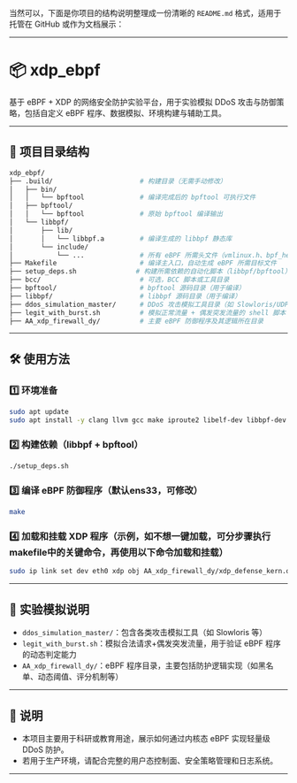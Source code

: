 当然可以，下面是你项目的结构说明整理成一份清晰的 `README.md` 格式，适用于托管在 GitHub 或作为文档展示：

---

# 📦 xdp\_ebpf

基于 eBPF + XDP 的网络安全防护实验平台，用于实验模拟 DDoS 攻击与防御策略，包括自定义 eBPF 程序、数据模拟、环境构建与辅助工具。

---

## 📁 项目目录结构

```bash
xdp_ebpf/
├── .build/                      # 构建目录（无需手动修改）
│   ├── bin/
│   │   └── bpftool              # 编译完成后的 bpftool 可执行文件
│   ├── bpftool/
│   │   └── bpftool              # 原始 bpftool 编译输出
│   └── libbpf/
│       ├── lib/
│       │   └── libbpf.a         # 编译生成的 libbpf 静态库
│       └── include/
│           └── ...              # 所有 eBPF 所需头文件（vmlinux.h、bpf_helpers.h 等）
├── Makefile                     # 编译主入口，自动生成 eBPF 所需目标文件
├── setup_deps.sh               # 构建所需依赖的自动化脚本（libbpf/bpftool）
├── bcc/                         # 可选，BCC 脚本或工具目录
├── bpftool/                     # bpftool 源码目录（用于编译）
├── libbpf/                      # libbpf 源码目录（用于编译）
├── ddos_simulation_master/      # DDoS 攻击模拟工具目录（如 Slowloris/UDP flood 等）
├── legit_with_burst.sh          # 模拟正常流量 + 偶发突发流量的 shell 脚本
├── AA_xdp_firewall_dy/          # 主要 eBPF 防御程序及其逻辑所在目录
```

---

## 🛠️ 使用方法

### 1️⃣ 环境准备

```bash
sudo apt update
sudo apt install -y clang llvm gcc make iproute2 libelf-dev libbpf-dev linux-headers-$(uname -r)
```

### 2️⃣ 构建依赖（libbpf + bpftool）

```bash
./setup_deps.sh
```

### 3️⃣ 编译 eBPF 防御程序（默认ens33，可修改）

```bash
make
```

### 4️⃣ 加载和挂载 XDP 程序（示例，如不想一键加载，可分步骤执行makefile中的关键命令，再使用以下命令加载和挂载）

```bash
sudo ip link set dev eth0 xdp obj AA_xdp_firewall_dy/xdp_defense_kern.o sec xdp
```

---

## 🎯 实验模拟说明

* `ddos_simulation_master/`：包含各类攻击模拟工具（如 Slowloris 等）
* `legit_with_burst.sh`：模拟合法请求+偶发突发流量，用于验证 eBPF 程序的动态判定能力
* `AA_xdp_firewall_dy/`：eBPF 程序目录，主要包括防护逻辑实现（如黑名单、动态阈值、评分机制等）

---

## 📌 说明

* 本项目主要用于科研或教育用途，展示如何通过内核态 eBPF 实现轻量级 DDoS 防护。
* 若用于生产环境，请配合完整的用户态控制面、安全策略管理和日志系统。

---
